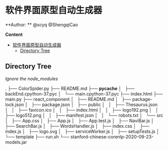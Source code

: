 # 软件界面原型自动生成器

**Author: ** @scyq @ShengqiCao

**Content**

- [软件界面原型自动生成器](#软件界面原型自动生成器)
  - [Directory Tree](#directory-tree)



## Directory Tree

*Ignore the node_modules*

.
├── ColorSpider.py
├── README.md
├── __pycache__
│   ├── backEnd.cpython-37.pyc
│   └── main.cpython-37.pyc
├── index.html
├── main.py
├── react_component
│   ├── README.md
│   ├── package-lock.json
│   ├── package.json
│   ├── public
│   │   ├── Thesaurus.json
│   │   ├── favicon.ico
│   │   ├── index.html
│   │   ├── logo192.png
│   │   ├── logo512.png
│   │   ├── manifest.json
│   │   └── robots.txt
│   └── src
│       ├── App.css
│       ├── App.js
│       ├── App.test.js
│       ├── NaviBar.js
│       ├── SearchBar.js
│       ├── WordsHandler.js
│       ├── index.css
│       ├── index.js
│       ├── logo.svg
│       ├── serviceWorker.js
│       ├── setupTests.js
│       └── template
├── run.sh
└── stanford-chinese-corenlp-2020-09-23-models.jar

